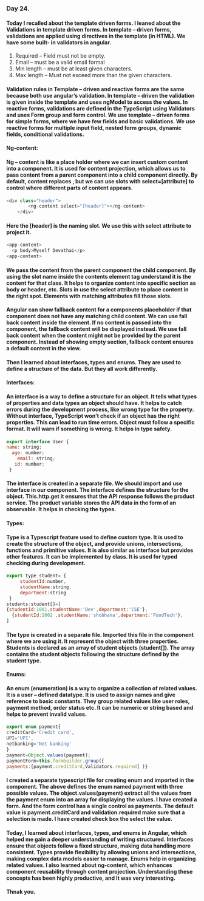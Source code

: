 ### Day 24.
#### Today I recalled about the template driven forms. I leaned about the Validations in template driven forms. In template – driven forms, validations are applied using directives in the template (in HTML). We have some built- in validators in angular. 
1. Required – Field must not be empty.
2. Email – must be a valid email formal
3. Min length – must be at least given characters.
4. Max length – Must not exceed more than the given characters.
#### Validation rules in Template – driven and reactive forms are the same because both use angular’s validation. In template – driven the validation is given inside the template and uses ngModel to access the values. In reactive forms, validations are defined in the TypeScript using Validators and uses Form group and form control. We use template – driven forms for simple forms, where we have few fields and basic validations. We use reactive forms for multiple input field, nested form groups, dynamic fields, conditional validations. 
#### Ng-content:
#### Ng – content is like a place holder where we can insert custom content into a component. It is used for content projection, which allows us to pass content from a parent component into a child component directly. By default, content replaces <ng-content>, but we can use slots with select=[attribute] to control where different parts of content appears. 
```js 
<div class="header">
        <ng-content select="[header]"></ng-content>
    </div>
```
#### Here the [header] is the naming slot. We use this with select attribute to project it. 
```js 
<app-content>
  <p body>Myself Devathai</p>
<app-content> 
```
#### We pass the content from the parent component the child component. By using the slot name inside the contents element tag understand it is the content for that class. It helps to organize content into specific section as body or header, etc. Slots in <ng-content> use the select attribute to place content in the right spot. Elements with matching attributes fill those slots.
#### Angular can show fallback content for a components placeholder if that component does not have any matching child content. We can use fall back content inside the <ng-content> element. If no content is passed into the component, the fallback content will be displayed instead. We use fall back content when the content might not be provided by the parent component. Instead of showing empty section, fallback content ensures a default content in the view. 
#### Then I learned about interfaces, types and enums. They are used to define a structure of the data. But they all work differently. 
#### Interfaces:
#### An interface is a way to define a structure for an object. It tells what types of properties and data types an object should have. It helps to catch errors during the development process, like wrong type for the property.  Without interface, TypeScript won’t check if an object has the right properties. This can lead to run time errors. Object must follow a specific format. It will warn if something is wrong. It helps in type safety. 
```js
export interface User {
name: string;
  age: number;
    email: string;
   id: number;
 }
```
#### The interface is created in a separate file. We should import and use interface in our component. The interface defines the structure for the object. This.http.get<product> it ensures that the API response follows the product service. The product variable stores the API data in the form of an observable. It helps in checking the types. 
#### Types:
#### Type is a Typescript feature used to define custom type. It is used to create the structure of the object, and provide unions, intersections, functions and primitive values. It is also similar as interface but provides other features. It can be implemented by class. It is used for typed checking during development. 
```js
export type student= {
     studentId:number,
     studentName:string,
     department:string
 }
students:student[]=[
{studentId:1001,studentName:'Dev',department:'CSE'},
  {studentId:1002 ,studentName:'shobhana',department:'FoodTech'},
]
```
#### The type is created in a separate file.  Imported this file in the component where we are using it. It represent the object with three properties. Students is declared as an array of student objects (student[]). The array contains the student objects following the structure defined by the student type. 
#### Enums:
#### An enum (enumeration) is a way to organize a collection of related values. It is a user – defined datatype. It is used to assign names and give reference to basic constants. They group related values like user roles, payment method, order status etc. It can be numeric or string based and helps to prevent invalid values.
```js 
export enum payment{
creditCard='Credit card',
UPI='UPI',
netbanking='Net banking'
}
payment=Object.values(payment); 
paymentForm=this.formbuilder.group({ 
payments:[payment.creditCard,Validators.required] )}
``` 
#### I created a separate typescript file for creating enum and imported in the component. The above defines the enum named payment with three possible values. The object.values(payment) extract all the values from the payment enum into an array for displaying the values. I have created a form. And the form control has a single control as payments. The default value is payment.creditCard and validation.required make sure that a selection is made. I have created check box the select the value.
#### Today, I learned about interfaces, types, and enums in Angular, which helped me gain a deeper understanding of writing structured. Interfaces ensure that objects follow a fixed structure, making data handling more consistent. Types provide flexibility by allowing unions and intersections, making complex data models easier to manage. Enums help in organizing related values. I also learned about ng-content, which enhances component reusability through content projection. Understanding these concepts has been highly productive, and It was very interesting.
#### Thnak you.





